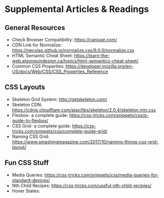 # Supplemental Articles & Readings

## General Resources
* Check Browser Compatibility: https://caniuse.com/
* CDN Link for Normalize: https://necolas.github.io/normalize.css/8.0.0/normalize.css
* HTML Semantic Cheat Sheet: https://learn-the-web.algonquindesign.ca/topics/html-semantics-cheat-sheet/
* Common CSS Properties: https://developer.mozilla.org/en-US/docs/Web/CSS/CSS_Properties_Reference

## CSS Layouts
* Skeleton Grid System: http://getskeleton.com/
* Skeleton CDN: https://cdnjs.cloudflare.com/ajax/libs/skeleton/2.0.4/skeleton.min.css
* Flexbox- a complete guide: https://css-tricks.com/snippets/css/a-guide-to-flexbox/
* CSS Grid- a complete guide: https://css-tricks.com/snippets/css/complete-guide-grid/
* Naming CSS Grid: https://www.smashingmagazine.com/2017/10/naming-things-css-grid-layout/


## Fun CSS Stuff
* Media Queries: https://css-tricks.com/snippets/css/media-queries-for-standard-devices/
* Nth Child Recipes: https://css-tricks.com/useful-nth-child-recipies/
* Hover States:
